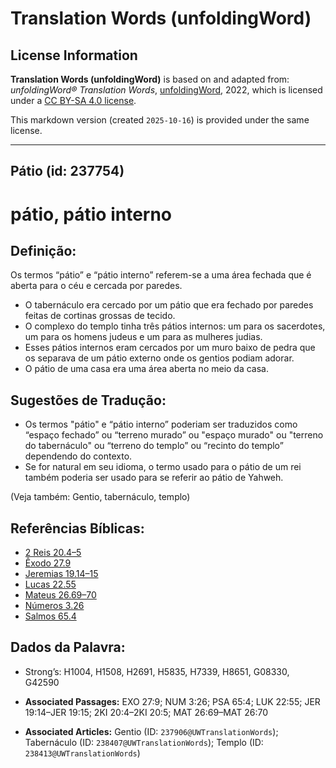 # Translation Words (unfoldingWord)

## License Information

**Translation Words (unfoldingWord)** is based on and adapted from: _unfoldingWord® Translation Words_, [unfoldingWord](https://unfoldingword.org/utw), 2022, which is licensed under a [CC BY-SA 4.0 license](https://creativecommons.org/licenses/by-sa/4.0/legalcode.en).

This markdown version (created `2025-10-16`) is provided under the same license.



--------------------------------

## Pátio (id: 237754)

pátio, pátio interno
====================

Definição:
----------

Os termos “pátio” e “pátio interno” referem\-se a uma área fechada que é aberta para o céu e cercada por paredes.

* O tabernáculo era cercado por um pátio que era fechado por paredes feitas de cortinas grossas de tecido.
* O complexo do templo tinha três pátios internos: um para os sacerdotes, um para os homens judeus e um para as mulheres judias.
* Esses pátios internos eram cercados por um muro baixo de pedra que os separava de um pátio externo onde os gentios podiam adorar.
* O pátio de uma casa era uma área aberta no meio da casa.

Sugestões de Tradução:
----------------------

* Os termos "pátio" e “pátio interno” poderiam ser traduzidos como “espaço fechado” ou “terreno murado” ou "espaço murado" ou "terreno do tabernáculo" ou “terreno do templo” ou “recinto do templo” dependendo do contexto.
* Se for natural em seu idioma, o termo usado para o pátio de um rei também poderia ser usado para se referir ao pátio de Yahweh.

(Veja também: Gentio, tabernáculo, templo)

Referências Bíblicas:
---------------------

* [2 Reis 20\.4–5](https://ref.ly/2Kgs20:4-2Kgs20:5)
* [Êxodo 27\.9](https://ref.ly/Exod27:9)
* [Jeremias 19\.14–15](https://ref.ly/Jer19:14-Jer19:15)
* [Lucas 22\.55](https://ref.ly/Luke22:55)
* [Mateus 26\.69–70](https://ref.ly/Matt26:69-Matt26:70)
* [Números 3\.26](https://ref.ly/Num3:26)
* [Salmos 65\.4](https://ref.ly/Ps65:4)

Dados da Palavra:
-----------------

* Strong’s: H1004, H1508, H2691, H5835, H7339, H8651, G08330, G42590

* **Associated Passages:** EXO 27:9; NUM 3:26; PSA 65:4; LUK 22:55; JER 19:14–JER 19:15; 2KI 20:4–2KI 20:5; MAT 26:69–MAT 26:70
* **Associated Articles:** Gentio (ID: `237906@UWTranslationWords`); Tabernáculo (ID: `238407@UWTranslationWords`); Templo (ID: `238413@UWTranslationWords`)

